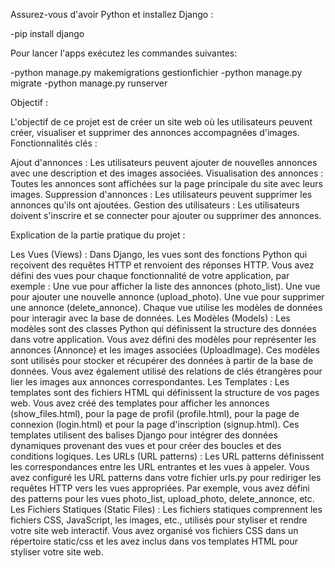 Assurez-vous d'avoir Python et installez Django : 

   -pip install django

Pour lancer l'apps exécutez les commandes suivantes:

  -python manage.py makemigrations gestionfichier
  -python manage.py migrate
  -python manage.py runserver

Objectif : 

L'objectif de ce projet est de créer un site web où les utilisateurs peuvent créer, visualiser et supprimer des annonces accompagnées d'images.
Fonctionnalités clés :

Ajout d'annonces : Les utilisateurs peuvent ajouter de nouvelles annonces avec une description et des images associées.
Visualisation des annonces : Toutes les annonces sont affichées sur la page principale du site avec leurs images.
Suppression d'annonces : Les utilisateurs peuvent supprimer les annonces qu'ils ont ajoutées.
Gestion des utilisateurs : Les utilisateurs doivent s'inscrire et se connecter pour ajouter ou supprimer des annonces.


Explication de la partie pratique du projet :

Les Vues (Views) :
Dans Django, les vues sont des fonctions Python qui reçoivent des requêtes HTTP et renvoient des réponses HTTP.
Vous avez défini des vues pour chaque fonctionnalité de votre application, par exemple :
Une vue pour afficher la liste des annonces (photo_list).
Une vue pour ajouter une nouvelle annonce (upload_photo).
Une vue pour supprimer une annonce (delete_annonce).
Chaque vue utilise les modèles de données pour interagir avec la base de données.
Les Modèles (Models) :
Les modèles sont des classes Python qui définissent la structure des données dans votre application.
Vous avez défini des modèles pour représenter les annonces (Annonce) et les images associées (UploadImage).
Ces modèles sont utilisés pour stocker et récupérer des données à partir de la base de données.
Vous avez également utilisé des relations de clés étrangères pour lier les images aux annonces correspondantes.
Les Templates :
Les templates sont des fichiers HTML qui définissent la structure de vos pages web.
Vous avez créé des templates pour afficher les annonces (show_files.html), pour la page de profil (profile.html), pour la page de connexion (login.html) et pour la page d'inscription (signup.html).
Ces templates utilisent des balises Django pour intégrer des données dynamiques provenant des vues et pour créer des boucles et des conditions logiques.
Les URLs (URL patterns) :
Les URL patterns définissent les correspondances entre les URL entrantes et les vues à appeler.
Vous avez configuré les URL patterns dans votre fichier urls.py pour rediriger les requêtes HTTP vers les vues appropriées.
Par exemple, vous avez défini des patterns pour les vues photo_list, upload_photo, delete_annonce, etc.
Les Fichiers Statiques (Static Files) :
Les fichiers statiques comprennent les fichiers CSS, JavaScript, les images, etc., utilisés pour styliser et rendre votre site web interactif.
Vous avez organisé vos fichiers CSS dans un répertoire static/css et les avez inclus dans vos templates HTML pour styliser votre site web.
